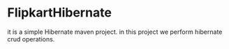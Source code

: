 # FlipkartHibernate
it is a simple Hibernate maven project. in this project we perform hibernate crud operations.
